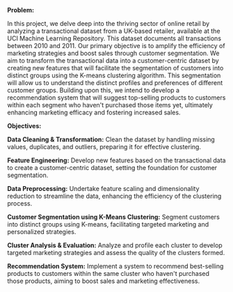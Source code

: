 **Problem:**

In this project, we delve deep into the thriving sector of online retail by analyzing a transactional dataset from a UK-based retailer, available at the UCI Machine Learning Repository. This dataset documents all transactions between 2010 and 2011. Our primary objective is to amplify the efficiency of marketing strategies and boost sales through customer segmentation. We aim to transform the transactional data into a customer-centric dataset by creating new features that will facilitate the segmentation of customers into distinct groups using the K-means clustering algorithm. This segmentation will allow us to understand the distinct profiles and preferences of different customer groups. Building upon this, we intend to develop a recommendation system that will suggest top-selling products to customers within each segment who haven't purchased those items yet, ultimately enhancing marketing efficacy and fostering increased sales.


**Objectives:**

**Data Cleaning & Transformation:** Clean the dataset by handling missing values, duplicates, and outliers, preparing it for effective clustering.

**Feature Engineering:** Develop new features based on the transactional data to create a customer-centric dataset, setting the foundation for customer segmentation.

**Data Preprocessing:** Undertake feature scaling and dimensionality reduction to streamline the data, enhancing the efficiency of the clustering process.

**Customer Segmentation using K-Means Clustering:** Segment customers into distinct groups using K-means, facilitating targeted marketing and personalized strategies.

**Cluster Analysis & Evaluation:** Analyze and profile each cluster to develop targeted marketing strategies and assess the quality of the clusters formed.

**Recommendation System:** Implement a system to recommend best-selling products to customers within the same cluster who haven't purchased those products, aiming to boost sales and marketing effectiveness.
